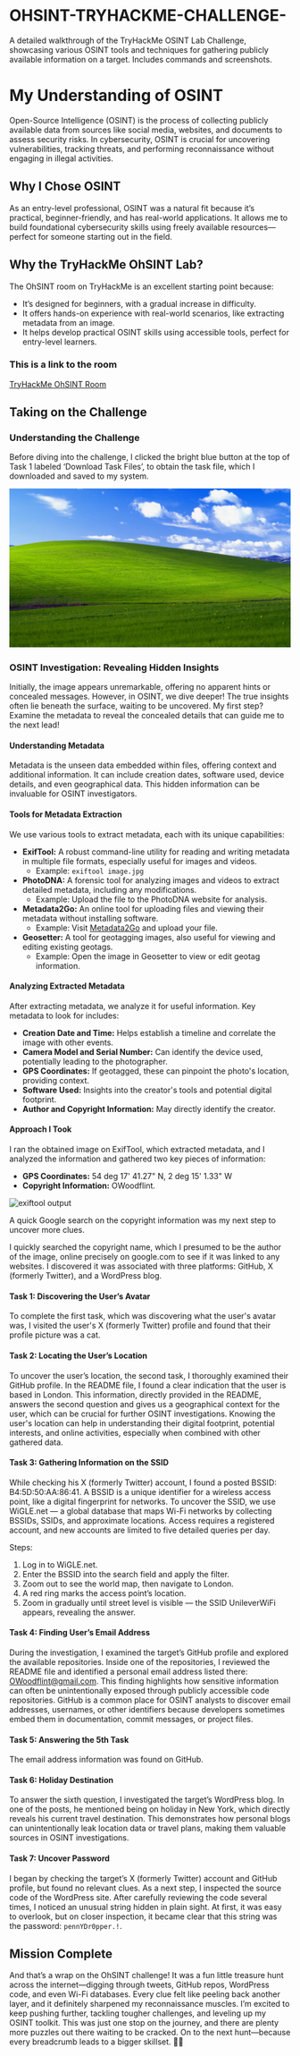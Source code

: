 # OHSINT-TRYHACKME-CHALLENGE-
A detailed walkthrough of the TryHackMe OSINT Lab Challenge, showcasing various OSINT tools and techniques for gathering publicly available information on a target. Includes commands and screenshots.
# My Understanding of OSINT

Open-Source Intelligence (OSINT) is the process of collecting publicly available data from sources like social media, websites, and documents to assess security risks. In cybersecurity, OSINT is crucial for uncovering vulnerabilities, tracking threats, and performing reconnaissance without engaging in illegal activities.

## Why I Chose OSINT

As an entry-level professional, OSINT was a natural fit because it’s practical, beginner-friendly, and has real-world applications. It allows me to build foundational cybersecurity skills using freely available resources—perfect for someone starting out in the field.

## Why the TryHackMe OhSINT Lab?

The OhSINT room on TryHackMe is an excellent starting point because:
- It’s designed for beginners, with a gradual increase in difficulty.
- It offers hands-on experience with real-world scenarios, like extracting metadata from an image.
- It helps develop practical OSINT skills using accessible tools, perfect for entry-level learners.
### This is a link to the room
[TryHackMe OhSINT Room](https://tryhackme.com/room/ohsint)

## Taking on the Challenge

### Understanding the Challenge

Before diving into the challenge, I clicked the bright blue button at the top of Task 1 labeled ‘Download Task Files’, to obtain the task file, which I downloaded and saved to my system.

![task file](ohsint.jpg)


### OSINT Investigation: Revealing Hidden Insights

Initially, the image appears unremarkable, offering no apparent hints or concealed messages. However, in OSINT, we dive deeper! The true insights often lie beneath the surface, waiting to be uncovered. My first step? Examine the metadata to reveal the concealed details that can guide me to the next lead!

#### Understanding Metadata

Metadata is the unseen data embedded within files, offering context and additional information. It can include creation dates, software used, device details, and even geographical data. This hidden information can be invaluable for OSINT investigators.

#### Tools for Metadata Extraction

We use various tools to extract metadata, each with its unique capabilities:

- **ExifTool:** A robust command-line utility for reading and writing metadata in multiple file formats, especially useful for images and videos.
  - Example: `exiftool image.jpg`
- **PhotoDNA:** A forensic tool for analyzing images and videos to extract detailed metadata, including any modifications.
  - Example: Upload the file to the PhotoDNA website for analysis.
- **Metadata2Go:** An online tool for uploading files and viewing their metadata without installing software.
  - Example: Visit [Metadata2Go](https://metadata2go.com/) and upload your file.
- **Geosetter:** A tool for geotagging images, also useful for viewing and editing existing geotags.
  - Example: Open the image in Geosetter to view or edit geotag information.

#### Analyzing Extracted Metadata

After extracting metadata, we analyze it for useful information. Key metadata to look for includes:

- **Creation Date and Time:** Helps establish a timeline and correlate the image with other events.
- **Camera Model and Serial Number:** Can identify the device used, potentially leading to the photographer.
- **GPS Coordinates:** If geotagged, these can pinpoint the photo's location, providing context.
- **Software Used:** Insights into the creator's tools and potential digital footprint.
- **Author and Copyright Information:** May directly identify the creator.

#### Approach I Took

I ran the obtained image on ExifTool, which extracted metadata, and I analyzed the information and gathered two key pieces of information:

- **GPS Coordinates:** 54 deg 17' 41.27" N, 2 deg 15' 1.33" W
- **Copyright Information:** OWoodflint.
 
![exiftool output](1snap.png)

A quick Google search on the copyright information was my next step to uncover more clues.

I quickly searched the copyright name, which I presumed to be the author of the image, online precisely on google.com to see if it was linked to any websites. I discovered it was associated with three platforms: GitHub, X (formerly Twitter), and a WordPress blog.

#### Task 1: Discovering the User’s Avatar

To complete the first task, which was discovering what the user's avatar was, I visited the user's X (formerly Twitter) profile and found that their profile picture was a cat.

#### Task 2: Locating the User’s Location

To uncover the user’s location, the second task, I thoroughly examined their GitHub profile. In the README file, I found a clear indication that the user is based in London. This information, directly provided in the README, answers the second question and gives us a geographical context for the user, which can be crucial for further OSINT investigations. Knowing the user's location can help in understanding their digital footprint, potential interests, and online activities, especially when combined with other gathered data.

#### Task 3: Gathering Information on the SSID

While checking his X (formerly Twitter) account, I found a posted BSSID: B4:5D:50:AA:86:41. A BSSID is a unique identifier for a wireless access point, like a digital fingerprint for networks. To uncover the SSID, we use WiGLE.net — a global database that maps Wi-Fi networks by collecting BSSIDs, SSIDs, and approximate locations. Access requires a registered account, and new accounts are limited to five detailed queries per day.

Steps:
1. Log in to WiGLE.net.
2. Enter the BSSID into the search field and apply the filter.
3. Zoom out to see the world map, then navigate to London.
4. A red ring marks the access point’s location.
5. Zoom in gradually until street level is visible — the SSID UnileverWiFi appears, revealing the answer.

#### Task 4: Finding User’s Email Address

During the investigation, I examined the target’s GitHub profile and explored the available repositories. Inside one of the repositories, I reviewed the README file and identified a personal email address listed there: OWoodflint@gmail.com. This finding highlights how sensitive information can often be unintentionally exposed through publicly accessible code repositories. GitHub is a common place for OSINT analysts to discover email addresses, usernames, or other identifiers because developers sometimes embed them in documentation, commit messages, or project files.

#### Task 5: Answering the 5th Task

The email address information was found on GitHub.

#### Task 6: Holiday Destination

To answer the sixth question, I investigated the target’s WordPress blog. In one of the posts, he mentioned being on holiday in New York, which directly reveals his current travel destination. This demonstrates how personal blogs can unintentionally leak location data or travel plans, making them valuable sources in OSINT investigations.

#### Task 7: Uncover Password

I began by checking the target’s X (formerly Twitter) account and GitHub profile, but found no relevant clues. As a next step, I inspected the source code of the WordPress site. After carefully reviewing the code several times, I noticed an unusual string hidden in plain sight. At first, it was easy to overlook, but on closer inspection, it became clear that this string was the password: `pennYDr0pper.!`.

## Mission Complete

And that’s a wrap on the OhSINT challenge! It was a fun little treasure hunt across the internet—digging through tweets, GitHub repos, WordPress code, and even Wi-Fi databases. Every clue felt like peeling back another layer, and it definitely sharpened my reconnaissance muscles. I’m excited to keep pushing further, tackling tougher challenges, and leveling up my OSINT toolkit. This was just one stop on the journey, and there are plenty more puzzles out there waiting to be cracked. On to the next hunt—because every breadcrumb leads to a bigger skillset. 🚀🔎
